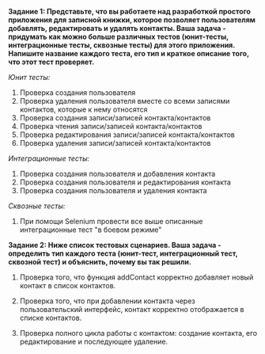 **Задание 1: Представьте, что вы работаете над разработкой простого приложения для записной книжки, которое позволяет пользователям добавлять, редактировать и удалять контакты. Ваша задача - придумать как можно больше различных тестов (юнит-тесты, интеграционные тесты, сквозные тесты) для этого приложения. Напишите название каждого теста, его тип и краткое описание того, что этот тест проверяет.**

*Юнит тесты:*

1. Проверка создания пользователя
2. Проверка удаления пользователя вместе со всеми записями контактов, которые к нему относятся
3. Проверка создания записи/записей контакта/контактов
4. Проверка чтения записи/записей контакта/контактов
5. Проверка редактирования записи/записей контакта/контактов
6. Проверка удаления записи/записей контакта/контактов

*Интеграционные тесты:*
1. Проверка создания пользователя и добавления контакта
2. Проверка создания пользователя и редактирования контакта 
3. Проверка создания пользователя и удаления контакта

*Cквозные тесты:*
1. При помощи Selenium провести все выше описанные интеграционные тест "в боевом режиме"


**Задание 2: Ниже список тестовых сценариев. Ваша задача - определить тип каждого теста (юнит-тест, интеграционный тест, сквозной тест) и объяснить, почему вы так решили.**

1. Проверка того, что функция addContact корректно добавляет новый контакт в список контактов.
<!-- Это явно юнит тест поскольку тестируется лишь одна функция модуля -->
2. Проверка того, что при добавлении контакта через пользовательский интерфейс, контакт корректно отображается в списке контактов.
<!-- Это сквозной тест потому что проверяется всё "в боевом режиме" -->
3. Проверка полного цикла работы с контактом: создание контакта, его редактирование и последующее удаление.
<!-- Это интеграционный тест потому что не затрагивается пользовательский интерфейс, но проверяются все функции бэкенда. -->
